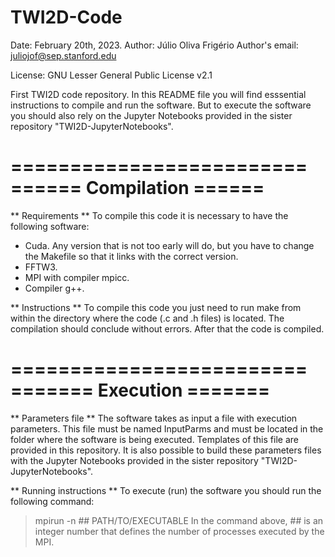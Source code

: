 # TWI2D-Code

Date: February 20th, 2023.
Author: Júlio Oliva Frigério
Author's email: juliojof@sep.stanford.edu

License: GNU Lesser General Public License v2.1


First TWI2D code repository. In this README file you will find esssential instructions to compile and run the software. But to execute the software you should also rely on the Jupyter Notebooks provided in the sister repository "TWI2D-JupyterNotebooks".


=========================
====== Compilation ======
=========================

** Requirements **
To compile this code it is necessary to have the following software:
- Cuda. Any version that is not too early will do, but you have to change the Makefile so that it links with the correct version.
- FFTW3.
- MPI with compiler mpicc.
- Compiler g++.

** Instructions **
To compile this code you just need to run make from within the directory where the code (.c and .h files) is located. The compilation should conclude without errors. After that the code is compiled.



=========================
======= Execution =======
=========================

** Parameters file **
The software takes as input a file with execution parameters. This file must be named InputParms and must be located in the folder where the software 
is being executed. Templates of this file are provided in this repository. It is also possible to build these parameters files with the Jupyter Notebooks provided in the sister repository "TWI2D-JupyterNotebooks".

** Running instructions **
To execute (run) the software you should run the following command:
> mpirun -n ## PATH/TO/EXECUTABLE
In the command above, ## is an integer number that defines the number of processes executed by the MPI.
